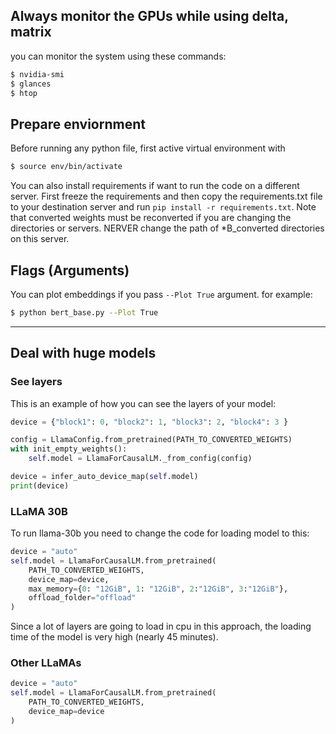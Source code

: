 ## Always monitor the GPUs while using delta, matrix
you can monitor the system using these commands:

```bash
$ nvidia-smi
$ glances
$ htop
```

## Prepare enviornment
Before running any python file, first active virtual environment with 
```bash
$ source env/bin/activate
```
You can also install requirements if want to run the code on a different server. First freeze the requirements and then copy the requirements.txt file to your destination server and run `pip install -r requirements.txt`. Note that converted weights must be reconverted if you are changing the directories or servers. NERVER change the path of *B_converted directories on this server.

## Flags (Arguments)
You can plot embeddings if you pass `--Plot True` argument. for example: 
```bash
$ python bert_base.py --Plot True
```
___
## Deal with huge models
### See layers
This is an example of how you can see the layers of your model:
```python
device = {"block1": 0, "block2": 1, "block3": 2, "block4": 3 }

config = LlamaConfig.from_pretrained(PATH_TO_CONVERTED_WEIGHTS)
with init_empty_weights():
    self.model = LlamaForCausalLM._from_config(config)

device = infer_auto_device_map(self.model)
print(device)
```

### LLaMA 30B
To run llama-30b you need to change the code for loading model to this:
```python
device = "auto"
self.model = LlamaForCausalLM.from_pretrained(
    PATH_TO_CONVERTED_WEIGHTS,
    device_map=device,
    max_memory={0: "12GiB", 1: "12GiB", 2:"12GiB", 3:"12GiB"},
    offload_folder="offload"
)
```
Since a lot of layers are going to load in cpu in this approach, the loading time of the model is very high (nearly 45 minutes).
### Other LLaMAs
```python
device = "auto"
self.model = LlamaForCausalLM.from_pretrained(
    PATH_TO_CONVERTED_WEIGHTS,
    device_map=device
)
```